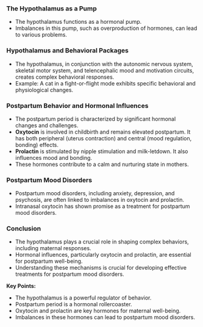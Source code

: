 
### The Hypothalamus as a Pump

- The hypothalamus functions as a hormonal pump.
- Imbalances in this pump, such as overproduction of hormones, can lead to various problems.

### Hypothalamus and Behavioral Packages

- The hypothalamus, in conjunction with the autonomic nervous system, skeletal motor system, and telencephalic mood and motivation circuits, creates complex behavioral responses.
- Example: A cat in a fight-or-flight mode exhibits specific behavioral and physiological changes.

### Postpartum Behavior and Hormonal Influences

- The postpartum period is characterized by significant hormonal changes and challenges.
- **Oxytocin** is involved in childbirth and remains elevated postpartum. It has both peripheral (uterus contraction) and central (mood regulation, bonding) effects.
- **Prolactin** is stimulated by nipple stimulation and milk-letdown. It also influences mood and bonding.
- These hormones contribute to a calm and nurturing state in mothers.

### Postpartum Mood Disorders

- Postpartum mood disorders, including anxiety, depression, and psychosis, are often linked to imbalances in oxytocin and prolactin.
- Intranasal oxytocin has shown promise as a treatment for postpartum mood disorders.

### Conclusion

- The hypothalamus plays a crucial role in shaping complex behaviors, including maternal responses.
- Hormonal influences, particularly oxytocin and prolactin, are essential for postpartum well-being.
- Understanding these mechanisms is crucial for developing effective treatments for postpartum mood disorders.



**Key Points:**

- The hypothalamus is a powerful regulator of behavior.
- Postpartum period is a hormonal rollercoaster.
- Oxytocin and prolactin are key hormones for maternal well-being.
- Imbalances in these hormones can lead to postpartum mood disorders.


